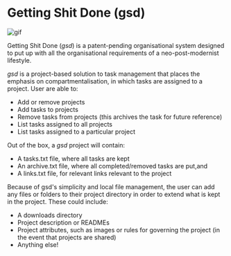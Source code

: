 # Getting Shit Done (gsd)

![gif](http://i.imgur.com/IXotEqH.gif)

Getting Shit Done (_gsd_) is a patent-pending organisational system
designed to put up with all the organisational requirements of
a neo-post-modernist lifestyle.

_gsd_ is a project-based solution to task management that places the emphasis on compartmentalisation, in which tasks are assigned to a project. User are able to: 
* Add or remove projects
* Add tasks to projects
* Remove tasks from projects (this archives the task for future reference)
* List tasks assigned to all projects
* List tasks assigned to a particular project

Out of the box, a _gsd_ project will contain:
* A tasks.txt file, where all tasks are kept
* An archive.txt file, where all completed/removed tasks are put,and
* A links.txt file, for relevant links relevant to the project
 
Because of gsd's simplicity and local file management, the user can add any files or folders to their project directory in order to extend what is kept in the project. These could include: 
* A downloads directory
* Project description or READMEs
* Project attributes, such as images or rules for governing the project (in the event that projects are shared)
* Anything else! 
